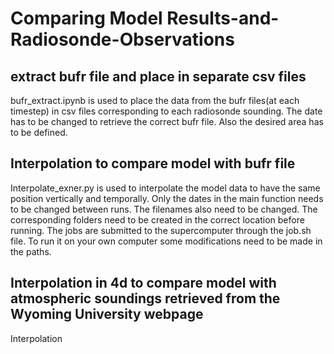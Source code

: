 # Comparing Model Results-and-Radiosonde-Observations

## extract bufr file and place in separate csv files

bufr_extract.ipynb is used to place the data from the bufr files(at each timestep) in csv files corresponding to each radiosonde sounding. The date has to be changed to retrieve the correct bufr file. Also the desired area has to be defined.

## Interpolation to compare model with bufr file

Interpolate_exner.py is used to interpolate the model data to have the same position vertically and temporally. Only the dates in the main function needs to be changed between runs. The filenames also need to be changed. The corresponding folders need to be created in the correct location before running. The jobs are submitted to the supercomputer through the job.sh file. To run it on your own computer some modifications need to be made in the paths.

## Interpolation in 4d to compare model with atmospheric soundings retrieved from the Wyoming University webpage

Interpolation
